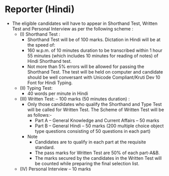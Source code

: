 # Reporter (Hindi)
* The eligible candidates will have to appear in Shorthand Test, Written Test and Personal Interview as per the following scheme :
    * (I) Shorthand Test :
        * Shorthand Test will be of 100 marks. Dictation in Hindi will be at the speed of:
        * 160 w.p.m. of 10 minutes duration to be transcribed within 1 hour 55 minutes (which includes 10 minutes for reading of notes) of Hindi Shorthand test.
        * Not more than 5% errors will be allowed for passing the Shorthand Test. The test will be held on computer and candidate should be well conversant with Unicode Compliant/Kruti Dev 10 Font for Hindi Typing.
    * (II) Typing Test:
        * 40 words per minute in Hindi
    * (III) Written Test: – 100 marks (50 minutes duration) :
        * Only those candidates who qualify the Shorthand and Type Test will be called for Written Test. The Scheme of Written Test will be as follows:-
            * Part A – General Knowledge and Current Affairs – 50 marks
            * Part B – General Hindi – 50 marks (200 multiple choice object type questions consisting of 50 questions in each part)
        * Note
            * Candidates are to qualify in each part at the requisite standard.
            * The pass marks for Written Test are 50% of each part-A&B.
            * The marks secured by the candidates in the Written Test will be counted while preparing the final selection list.
    * (IV) Personal Interview – 10 marks